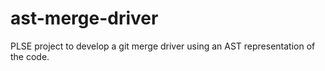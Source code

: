 # ast-merge-driver
PLSE project to develop a git merge driver using an AST representation of the code.
